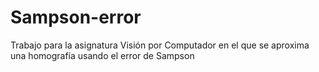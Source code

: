 # Sampson-error
Trabajo para la asignatura Visión por Computador en el que se aproxima una homografía usando el error de Sampson
